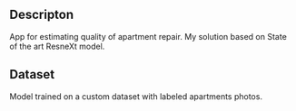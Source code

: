 ## Descripton
App for estimating quality of apartment repair. My solution based on State of the art ResneXt model.

## Dataset
Model trained on a custom dataset with labeled apartments photos.






